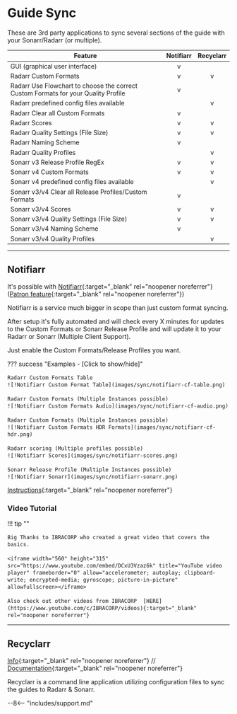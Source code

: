 # Guide Sync

These are 3rd party applications to sync several sections of the guide with your Sonarr/Radarr (or multiple).

| Feature                                                                            | Notifiarr | Recyclarr |
| ---------------------------------------------------------------------------------- | :-------: | :-------: |
| GUI (graphical user interface)                                                     |     v     |           |
| Radarr Custom Formats                                                              |     v     |     v     |
| Radarr Use Flowchart to choose the correct Custom Formats for your Quality Profile |     v     |           |
| Radarr predefined config files available                                           |           |     v     |
| Radarr Clear all Custom Formats                                                    |     v     |           |
| Radarr Scores                                                                      |     v     |     v     |
| Radarr Quality Settings (File Size)                                                |     v     |     v     |
| Radarr Naming Scheme                                                               |     v     |           |
| Radarr Quality Profiles                                                            |           |     v     |
| Sonarr v3 Release Profile RegEx                                                    |     v     |     v     |
| Sonarr v4 Custom Formats                                                           |     v     |     v     |
| Sonarr v4 predefined config files available                                        |           |     v     |
| Sonarr v3/v4 Clear all Release Profiles/Custom Formats                             |     v     |           |
| Sonarr v3/v4 Scores                                                                |     v     |     v     |
| Sonarr v3/v4 Quality Settings (File Size)                                          |     v     |     v     |
| Sonarr v3/v4 Naming Scheme                                                         |     v     |           |
| Sonarr v3/v4 Quality Profiles                                                      |           |     v     |

------

## Notifiarr

It's possible with [Notifiarr](https://notifiarr.com){:target="_blank" rel="noopener noreferrer"} ([Patron feature](https://notifiarr.wiki/FAQ#patron){:target="_blank" rel="noopener noreferrer"})

Notifiarr is a service much bigger in scope than just custom format syncing.

After setup it's fully automated and will check every X minutes for updates to the Custom Formats or Sonarr Release Profile and will update it to your Radarr or Sonarr (Multiple Client Support).

Just enable the Custom Formats/Release Profiles you want.

??? success "Examples - [Click to show/hide]"

    Radarr Custom Formats Table
    ![!Notifiarr Custom Format Table](images/sync/notifiarr-cf-table.png)

    Radarr Custom Formats (Multiple Instances possible)
    ![!Notifiarr Custom Formats Audio](images/sync/notifiarr-cf-audio.png)

    Radarr Custom Formats (Multiple Instances possible)
    ![!Notifiarr Custom Formats HDR Formats](images/sync/notifiarr-cf-hdr.png)

    Radarr scoring (Multiple profiles possible)
    ![!Notifiarr Scores](images/sync/notifiarr-scores.png)

    Sonarr Release Profile (Multiple Instances possible)
    ![!Notifiarr Sonarr](images/sync/notifiarr-sonarr.png)

[Instructions](https://notifiarr.wiki/en/Website/Integrations/Trash){:target="_blank" rel="noopener noreferrer"}

### Video Tutorial

!!! tip ""

    Big Thanks to IBRACORP who created a great video that covers the basics.

    <iframe width="560" height="315" src="https://www.youtube.com/embed/DCxU3Vzaz6k" title="YouTube video player" frameborder="0" allow="accelerometer; autoplay; clipboard-write; encrypted-media; gyroscope; picture-in-picture" allowfullscreen></iframe>

    Also check out other videos from IBRACORP  [HERE](https://www.youtube.com/c/IBRACORP/videos){:target="_blank" rel="noopener noreferrer"}

------

## Recyclarr

[Info](/Recyclarr/){:target="_blank" rel="noopener noreferrer"} // [Documentation](https://recyclarr.dev/wiki/){:target="_blank" rel="noopener noreferrer"}

Recyclarr is a command line application utilizing configuration files to sync the guides to Radarr &
Sonarr.

--8<-- "includes/support.md"
